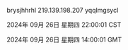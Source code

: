 brysjhhrhl 219.139.198.207 yqqlmgsycl

2024年 09月 26日 星期四 22:00:01 CST

2024年 09月 26日 星期四 14:00:01 GMT
